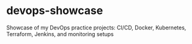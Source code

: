 # devops-showcase
Showcase of my DevOps practice projects: CI/CD, Docker, Kubernetes, Terraform, Jenkins, and monitoring setups
